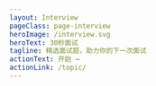 ```yaml
---
layout: Interview
pageClass: page-interview
heroImage: /interview.svg
heroText: 30秒面试
tagline: 精选面试题，助力你的下一次面试
actionText: 开始 →
actionLink: /topic/
---
```


<!-- # 面试闯关

技术频道: channel

前端 frontend
后端 backend
小程序 miniprogram
人工智能 ai
区块链 bc
安全 netsec
Android android
iOS ios
工具 toolkit
程序员 programmer
更多标签 tags https://segmentfault.com/tags

分级
  - 难度 简单 中等 困难
  - 状态 未做 已解答 尝试过
  - 标签 二级分类等

- html
  -
- css
  - 两列布局，左列固定宽度，右列100宽度
  - css 滑动动画
- js
  - dom 事件模型
  - 原始绑定事件监听函数
  - call apply bind 区别
- vue
  - 生命周期
  - 组件间通信
- webpack
  - pwa
  - md5
- 小程序
- http 缓存
- nodejs
- 混合开发
- 微信端开发 8
- react 6
  - 过渡渲染

- 除了上面了解的内容，是否还有其他掌握的技能没被提及 -->
